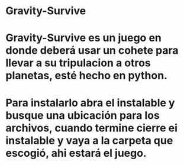 # Gravity-Survive
# Gravity-Survive es un juego en donde deberá usar un cohete para llevar a su tripulacion a otros planetas, esté hecho en python.
# Para instalarlo abra el instalable y busque una ubicación para los archivos, cuando termine cierre ei instalable y vaya a la carpeta que escogió, ahi estará  el juego.
